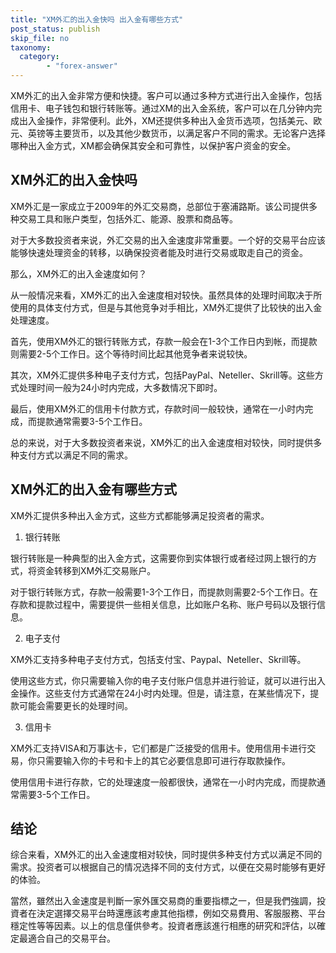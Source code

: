 ```yaml
---
title: "XM外汇的出入金快吗 出入金有哪些方式"
post_status: publish
skip_file: no
taxonomy:
  category:
        - "forex-answer"
---
```


XM外汇的出入金非常方便和快捷。客户可以通过多种方式进行出入金操作，包括信用卡、电子钱包和银行转账等。通过XM的出入金系统，客户可以在几分钟内完成出入金操作，非常便利。此外，XM还提供多种出入金货币选项，包括美元、欧元、英镑等主要货币，以及其他少数货币，以满足客户不同的需求。无论客户选择哪种出入金方式，XM都会确保其安全和可靠性，以保护客户资金的安全。

## XM外汇的出入金快吗

XM外汇是一家成立于2009年的外汇交易商，总部位于塞浦路斯。该公司提供多种交易工具和账户类型，包括外汇、能源、股票和商品等。

对于大多数投资者来说，外汇交易的出入金速度非常重要。一个好的交易平台应该能够快速处理资金的转移，以确保投资者能及时进行交易或取走自己的资金。

那么，XM外汇的出入金速度如何？

从一般情况来看，XM外汇的出入金速度相对较快。虽然具体的处理时间取决于所使用的具体支付方式，但是与其他竞争对手相比，XM外汇提供了比较快的出入金处理速度。

首先，使用XM外汇的银行转账方式，存款一般会在1-3个工作日内到帐，而提款则需要2-5个工作日。这个等待时间比起其他竞争者来说较快。

其次，XM外汇提供多种电子支付方式，包括PayPal、Neteller、Skrill等。这些方式处理时间一般为24小时内完成，大多数情况下即时。

最后，使用XM外汇的信用卡付款方式，存款时间一般较快，通常在一小时内完成，而提款通常需要3-5个工作日。

总的来说，对于大多数投资者来说，XM外汇的出入金速度相对较快，同时提供多种支付方式以满足不同的需求。

## XM外汇的出入金有哪些方式

XM外汇提供多种出入金方式，这些方式都能够满足投资者的需求。

1. 银行转账

银行转账是一种典型的出入金方式，这需要你到实体银行或者经过网上银行的方式，将资金转移到XM外汇交易账户。

对于银行转账方式，存款一般需要1-3个工作日，而提款则需要2-5个工作日。在存款和提款过程中，需要提供一些相关信息，比如账户名称、账户号码以及银行信息。

2. 电子支付

XM外汇支持多种电子支付方式，包括支付宝、Paypal、Neteller、Skrill等。

使用这些方式，你只需要输入你的电子支付账户信息并进行验证，就可以进行出入金操作。这些支付方式通常在24小时内处理。但是，请注意，在某些情况下，提款可能会需要更长的处理时间。

3. 信用卡

XM外汇支持VISA和万事达卡，它们都是广泛接受的信用卡。使用信用卡进行交易，你只需要输入你的卡号和卡上的其它必要信息即可进行存取款操作。

使用信用卡进行存款，它的处理速度一般都很快，通常在一小时内完成，而提款通常需要3-5个工作日。

## 结论

综合来看，XM外汇的出入金速度相对较快，同时提供多种支付方式以满足不同的需求。投资者可以根据自己的情况选择不同的支付方式，以便在交易时能够有更好的体验。

當然，雖然出入金速度是判斷一家外匯交易商的重要指標之一，但是我們強調，投資者在決定選擇交易平台時還應該考慮其他指標，例如交易費用、客服服務、平台穩定性等等因素。以上的信息僅供參考。投資者應該進行相應的研究和評估，以確定最適合自己的交易平台。